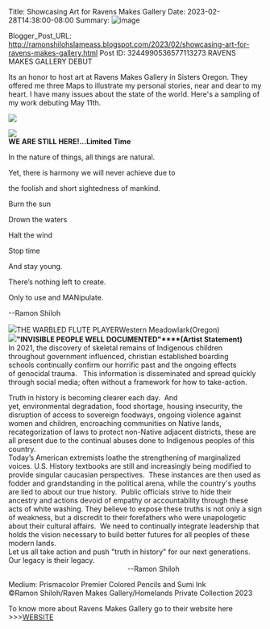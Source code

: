 Title: Showcasing Art for Ravens Makes Gallery 
Date: 2023-02-28T14:38:00-08:00
Summary: ![image](https://blogger.googleusercontent.com/img/b/R29vZ2xl/AVvXsEi165L_TWc2ISnAzw5bI6hnRl6RgA3aHB6ylCHgCRgFTNhByp7HQsK8HQUds8LgpZN_YffK2TAPh1xM0Np2pvpZrdUQ_1-ZHkuaNxtpErXNTNYAcKgstYIiy41rpwA6OsVNc7gjIqwW2bWCDJsCjY4GH0aqCtzIeKU4_blwRA-zcprgeZr89v3yALM/w356-h267/Maps.jpg "Image summary")

Blogger_Post_URL: http://ramonshilohslameass.blogspot.com/2023/02/showcasing-art-for-ravens-makes-gallery.html
Post ID: 3244990536577113273
RAVENS MAKES GALLERY DEBUT 

Its an honor to host art at Ravens Makes Gallery in Sisters Oregon. They offered me three Maps to illustrate my personal stories, near and dear to my heart. I have many issues about the state of the world. Here's a sampling of my work debuting May 11th.  

[![](https://blogger.googleusercontent.com/img/b/R29vZ2xl/AVvXsEi165L_TWc2ISnAzw5bI6hnRl6RgA3aHB6ylCHgCRgFTNhByp7HQsK8HQUds8LgpZN_YffK2TAPh1xM0Np2pvpZrdUQ_1-ZHkuaNxtpErXNTNYAcKgstYIiy41rpwA6OsVNc7gjIqwW2bWCDJsCjY4GH0aqCtzIeKU4_blwRA-zcprgeZr89v3yALM/w356-h267/Maps.jpg)](https://blogger.googleusercontent.com/img/b/R29vZ2xl/AVvXsEi165L_TWc2ISnAzw5bI6hnRl6RgA3aHB6ylCHgCRgFTNhByp7HQsK8HQUds8LgpZN_YffK2TAPh1xM0Np2pvpZrdUQ_1-ZHkuaNxtpErXNTNYAcKgstYIiy41rpwA6OsVNc7gjIqwW2bWCDJsCjY4GH0aqCtzIeKU4_blwRA-zcprgeZr89v3yALM/s2048/Maps.jpg)  
  


[![](https://blogger.googleusercontent.com/img/b/R29vZ2xl/AVvXsEj4Q9nKJhzDf9mXHOvN7-FIu-tC2HeTLBGgOIywp7hogzKausKKBnRI7ZbS1TxyLeWMwzztNLVbZjJRHIeqg2r7EAtKtFBirrktFzroAwph4IsHOE7a6q6Q-DaP-yTUvTdPhzXtTfNXBpYFVSnduzFRaZ5X0xvLD8DLg2EpTY20yEotfctmZ_KLuBQ/w359-h430/Ravens%20makes%20gallery%202.jpg)](https://blogger.googleusercontent.com/img/b/R29vZ2xl/AVvXsEj4Q9nKJhzDf9mXHOvN7-FIu-tC2HeTLBGgOIywp7hogzKausKKBnRI7ZbS1TxyLeWMwzztNLVbZjJRHIeqg2r7EAtKtFBirrktFzroAwph4IsHOE7a6q6Q-DaP-yTUvTdPhzXtTfNXBpYFVSnduzFRaZ5X0xvLD8DLg2EpTY20yEotfctmZ_KLuBQ/s2048/Ravens%20makes%20gallery%202.jpg)  
**WE ARE STILL HERE!...Limited Time**

In the nature of things, all things are natural.  


Yet, there is harmony we will never achieve due to

the foolish and short sightedness of mankind.

Burn the sun

Drown the waters

Halt the wind

Stop time

And stay young.

There’s nothing left to create.

Only to use and MANipulate.

  


\-\-Ramon Shiloh

  
[![](https://blogger.googleusercontent.com/img/b/R29vZ2xl/AVvXsEgF17wswI-x9Dy1ofOGH4IzoxH52sPPHgwsqhvd-txQrDAD7bJeNG3mgvdpU9x2rDAOVEpt3333Nz5MxJV_seX66MnNGFmuXUzub2HYvn9Cuh8O6bn4_8Yn9AoQHgB1lGs4jHl8tiRZif2v4qJdXJk1H1ZMNcMQQPFI054LgkELbl-aRHM_NjA1MLg/w279-h444/ravens%20makes%20gallery%203.jpg)](https://blogger.googleusercontent.com/img/b/R29vZ2xl/AVvXsEgF17wswI-x9Dy1ofOGH4IzoxH52sPPHgwsqhvd-txQrDAD7bJeNG3mgvdpU9x2rDAOVEpt3333Nz5MxJV_seX66MnNGFmuXUzub2HYvn9Cuh8O6bn4_8Yn9AoQHgB1lGs4jHl8tiRZif2v4qJdXJk1H1ZMNcMQQPFI054LgkELbl-aRHM_NjA1MLg/s2048/ravens%20makes%20gallery%203.jpg)THE WARBLED FLUTE PLAYERWestern Meadowlark(Oregon)  
[![](https://blogger.googleusercontent.com/img/b/R29vZ2xl/AVvXsEhRPL6dz3O6Ib0cG2jkvLX7UkQ_X6pPYoukqmMTUhAdRSk3MTLVllzO6BPrSRz2tD1mLBguRu0JCqK310nKhEZCV_3sOUDbZYzg7365VJm4gtMfzCgfA2PNvl2GBvAnNGRJMaMCh_OQ57nFjs4KsepilyelOLTW8CwH3zuq_FXOu7SHnkuAJjmJqLc/w364-h230/Raven%20Makes%20gallery%201.jpg)](https://blogger.googleusercontent.com/img/b/R29vZ2xl/AVvXsEhRPL6dz3O6Ib0cG2jkvLX7UkQ_X6pPYoukqmMTUhAdRSk3MTLVllzO6BPrSRz2tD1mLBguRu0JCqK310nKhEZCV_3sOUDbZYzg7365VJm4gtMfzCgfA2PNvl2GBvAnNGRJMaMCh_OQ57nFjs4KsepilyelOLTW8CwH3zuq_FXOu7SHnkuAJjmJqLc/s2048/Raven%20Makes%20gallery%201.jpg)**"INVISIBLE PEOPLE WELL DOCUMENTED"****(Artist Statement)**  
In 2021, the discovery of skeletal remains of Indigenous children throughout government influenced, christian established boarding schools continually confirm our horrific past and the ongoing effects of genocidal trauma.   This information is disseminated and spread quickly through social media; often without a framework for how to take\-action.  
  
Truth in history is becoming clearer each day.  And yet, environmental degradation, food shortage, housing insecurity, the disruption of access to sovereign foodways, ongoing violence against women and children, encroaching communities on Native lands, recategorization of laws to protect non\-Native adjacent districts, these are all present due to the continual abuses done to Indigenous peoples of this country.    
Today’s American extremists loathe the strengthening of marginalized voices. U.S. History textbooks are still and increasingly being modified to provide singular caucasian perspectives.  These instances are then used as fodder and grandstanding in the political arena, while the country's youths are lied to about our true history.  Public officials strive to hide their ancestry and actions devoid of empathy or accountability through these acts of white washing. They believe to expose these truths is not only a sign of weakness, but a discredit to their forefathers who were unapologetic about their cultural affairs.  We need to continually integrate leadership that holds the vision necessary to build better futures for all peoples of these modern lands.  
Let us all take action and push "truth in history" for our next generations. Our legacy is their legacy.   
                                                            \-\-Ramon Shiloh  
  
  
  
Medium: Prismacolor Premier Colored Pencils and Sumi Ink  
©Ramon Shiloh/Raven Makes Gallery/Homelands Private Collection 2023  
  
To know more about Ravens Makes Gallery go to their website here \>\>\>[WEBSITE](https://www.ravenmakesgallery.com/)  


  


